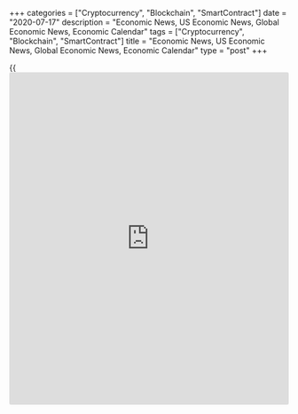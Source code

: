 +++
categories = ["Cryptocurrency", "Blockchain", "SmartContract"]
date = "2020-07-17"
description = "Economic News, US Economic News, Global Economic News, Economic Calendar"
tags = ["Cryptocurrency", "Blockchain", "SmartContract"]
title = "Economic News, US Economic News, Global Economic News, Economic Calendar"
type = "post"
+++

{{<iframe id="large-banner" src="https://www.bounty.group/#slide=9.0" width="100%" height="600" scrolling="no" style="border: 0px solid rgb(216, 221, 230); border-radius: 3px;">}}

Malta's EU measure of inflation rose in June after easing in the
previous month, data from the National Statistics Office showed on
Friday. The EU measure of harmonized index of consumer prices, or HICP,
rose 1.0 percent in June, after a 0.9 percent increase in May. In April,
the index had increased... [Read more...][1]

Poland's average gross wages grew in June, data from Statistics Poland
showed on Friday. Average gross wages and salaries increased 3.6 percent
year-on-year in June. Economists had forecast a rise of 1.5 percent. On
a monthly basis, average gross wages rose 3.2 percent in June. Average
paid... [Read more...][2]

Austria's consumer price inflation accelerated in June, driven by higher
prices of food and an increase in housing rent, data from Statistics
Austria showed on Friday. The consumer price index rose 1.1 percent
year-on-year in June, following a 0.7 percent rise in May. Housing,
water, energy prices... [Read more...][3]

[View All][4]

   1. www.rtt[news](https://www.letsplayfx.com/blog/forex-news-website/).com/3111991/malta-hicp-rises-in-june.aspx?type=alleco
   2. www.rtt[news](https://www.letsplayfx.com/blog/forex-news-website/).com/3111964/poland-average-wages-rises-in-june.aspx?type=alleco
   3. www.rtt[news](https://www.letsplayfx.com/blog/forex-news-website/).com/3111963/austria-inflation-rises-in-june.aspx?type=alleco
   4. www.rtt[news](https://www.letsplayfx.com/blog/forex-news-website/).com/list/economic-[news](https://www.letsplayfx.com/blog/forex-news-website/).aspx